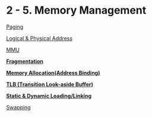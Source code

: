 # 2 - 5. Memory Management

[Paging](Memory_Management/Paging.md)

[Logical & Physical Address](Memory_Management/Logical&Physical_Address.md)

[MMU](Memory_Management/MMU.md)

[**Fragmentation**](Memory_Management/Fragmentation.md)

[**Memory Allocation(Address Binding)**](Memory_Management/Memory_Allocation(Address_Binding).md)

[**TLB (Transition Look-aside Buffer)**](Memory_Management/TLB(Transition_Look-aside_Buffer).md)

[**Static & Dynamic Loading/Linking**](Memory_Management/Static&Dynamic_Loading_Linking.md)

[Swapping](Memory_Management/Swapping.md)
